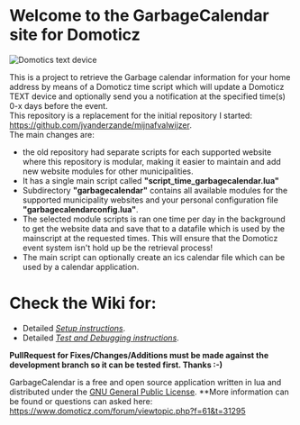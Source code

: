 # Welcome to the GarbageCalendar site for Domoticz
![Domotics text device](/../../wiki/domotextdevice.png)

This is a project to retrieve the Garbage calendar information for your home address by means of  a Domoticz time script which will update a Domoticz TEXT device and optionally send you a notification at the specified time(s) 0-x days before the event.<br>
This repository is a replacement for the initial repository I started: https://github.com/jvanderzande/mijnafvalwijzer. <br>
The main changes are:
  * the old repository had separate scripts for each supported website where this repository is modular, making it easier to maintain and add new website modules for other municipalities.
  * It has a single main script called **"script_time_garbagecalendar.lua"**
  * Subdirectory **"garbagecalendar"** contains all available modules for the supported municipality websites and your personal configuration file **"garbagecalendarconfig.lua"**.
  * The selected module scripts is ran one time per day in the background to get the website data and save that to a datafile which is used by the mainscript at the requested times. This will ensure that the Domoticz event system isn't hold up be the retrieval process!
  * The main script can optionally create an ics calendar file which can be used by a calendar application.

# Check the Wiki for:
- Detailed [<i>Setup instructions</i>](../../wiki/Setup).
- Detailed [<i>Test and Debugging instructions</i>](../../wiki/Testing).

**PullRequest for Fixes/Changes/Additions must be made against the development branch so it can be tested first. Thanks :-)**

GarbageCalendar is a free and open source application written in lua and distributed under the [GNU General Public License](LICENSE).
**More information can be found or questions can asked here: https://www.domoticz.com/forum/viewtopic.php?f=61&t=31295
